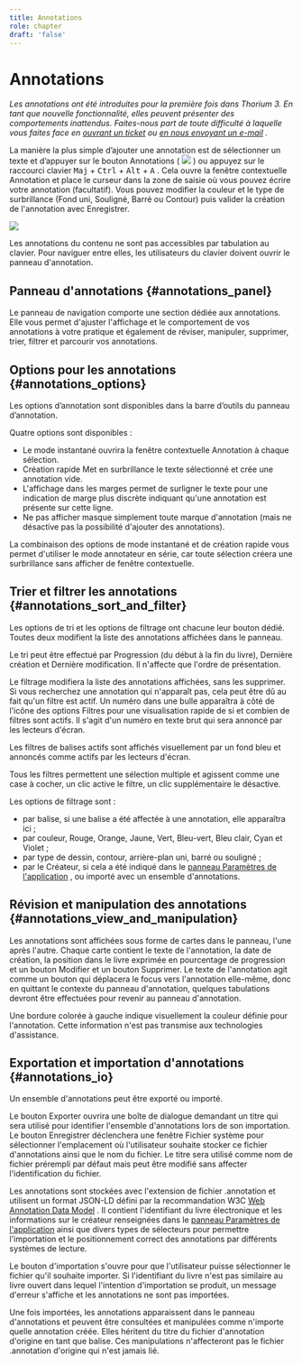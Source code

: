 ```yaml
---
title: Annotations
role: chapter
draft: 'false'
---
```


# Annotations

*Les annotations ont été introduites pour la première fois dans Thorium 3. En tant que nouvelle fonctionnalité, elles peuvent présenter des comportements inattendus. Faites-nous part de toute difficulté à laquelle vous faites face en [ouvrant un ticket](https://github.com/edrlab/thorium-reader/issues/new) ou [en nous envoyant un e-mail](https://www.edrlab.org/contact/) .*

La manière la plus simple d’ajouter une annotation est de sélectionner un texte et d’appuyer sur le bouton Annotations ( <img src="../../resources/images/icons3/annotation-icon.svg" class="icon" role="presentation"/> ) ou appuyez sur le raccourci clavier <kbd>Maj</kbd> + <kbd>Ctrl</kbd> + <kbd>Alt</kbd> + <kbd>A</kbd> . Cela ouvre la fenêtre contextuelle Annotation et place le curseur dans la zone de saisie où vous pouvez écrire votre annotation (facultatif). Vous pouvez modifier la couleur et le type de surbrillance (Fond uni, Souligné, Barré ou Contour) puis valider la création de l'annotation avec <span class="ui_button">Enregistrer</span>.

<img src="../../resources/images/local_en/th3_anotation_pop_up.png" class="icon" role="presentation"/>

Les annotations du contenu ne sont pas accessibles par tabulation au clavier. Pour naviguer entre elles, les utilisateurs du clavier doivent ouvrir le panneau d'annotation.

## Panneau d'annotations {#annotations_panel}

Le panneau de navigation comporte une section dédiée aux annotations. Elle vous permet d'ajuster l'affichage et le comportement de vos annotations à votre pratique et également de réviser, manipuler, supprimer, trier, filtrer et parcourir vos annotations.

## Options pour les annotations {#annotations_options}

Les options d’annotation sont disponibles dans la barre d’outils du panneau d’annotation.

Quatre options sont disponibles :

- Le mode instantané ouvrira la fenêtre contextuelle Annotation à chaque sélection.
- Création rapide Met en surbrillance le texte sélectionné et crée une annotation vide.
- L'affichage dans les marges permet de surligner le texte pour une indication de marge plus discrète indiquant qu'une annotation est présente sur cette ligne.
- Ne pas afficher masque simplement toute marque d'annotation (mais ne désactive pas la possibilité d'ajouter des annotations).

La combinaison des options de mode instantané et de création rapide vous permet d'utiliser le mode annotateur en série, car toute sélection créera une surbrillance sans afficher de fenêtre contextuelle.

## Trier et filtrer les annotations {#annotations_sort_and_filter}

Les options de tri et les options de filtrage ont chacune leur bouton dédié. Toutes deux modifient la liste des annotations affichées dans le panneau.

Le tri peut être effectué par Progression (du début à la fin du livre), Dernière création et Dernière modification. Il n'affecte que l'ordre de présentation.

Le filtrage modifiera la liste des annotations affichées, sans les supprimer. Si vous recherchez une annotation qui n'apparaît pas, cela peut être dû au fait qu'un filtre est actif. Un numéro dans une bulle apparaîtra à côté de l'icône des options Filtres pour une visualisation rapide de si et combien de filtres sont actifs. Il s'agit d'un numéro en texte brut qui sera annoncé par les lecteurs d'écran.

Les filtres de balises actifs sont affichés visuellement par un fond bleu et annoncés comme actifs par les lecteurs d'écran.

Tous les filtres permettent une sélection multiple et agissent comme une case à cocher, un clic active le filtre, un clic supplémentaire le désactive.

Les options de filtrage sont :

- par balise, si une balise a été affectée à une annotation, elle apparaîtra ici ;
- par couleur, Rouge, Orange, Jaune, Vert, Bleu-vert, Bleu clair, Cyan et Violet ;
- par type de dessin, contour, arrière-plan uni, barré ou souligné ;
- par le Créateur, si cela a été indiqué dans le <a href="../102_windows_views_panels/index.xhtml#setting_view">panneau Paramètres de l'application</a> , ou importé avec un ensemble d'annotations.

## Révision et manipulation des annotations {#annotations_view_and_manipulation}

Les annotations sont affichées sous forme de cartes dans le panneau, l'une après l'autre. Chaque carte contient le texte de l'annotation, la date de création, la position dans le livre exprimée en pourcentage de progression et un bouton Modifier et un bouton Supprimer. Le texte de l'annotation agit comme un bouton qui déplacera le focus vers l'annotation elle-même, donc en quittant le contexte du panneau d'annotation, quelques tabulations devront être effectuées pour revenir au panneau d'annotation.

Une bordure colorée à gauche indique visuellement la couleur définie pour l'annotation. Cette information n'est pas transmise aux technologies d'assistance.

## Exportation et importation d'annotations {#annotations_io}

Un ensemble d'annotations peut être exporté ou importé.

Le bouton Exporter ouvrira une boîte de dialogue demandant un titre qui sera utilisé pour identifier l'ensemble d'annotations lors de son importation. Le bouton Enregistrer déclenchera une fenêtre Fichier système pour sélectionner l'emplacement où l'utilisateur souhaite stocker ce fichier d'annotations ainsi que le nom du fichier. Le titre sera utilisé comme nom de fichier prérempli par défaut mais peut être modifié sans affecter l'identification du fichier.

Les annotations sont stockées avec l'extension de fichier .annotation et utilisent un format JSON-LD défini par la recommandation W3C [Web Annotation Data Model](https://www.w3.org/TR/annotation-model/) . Il contient l'identifiant du livre électronique et les informations sur le créateur renseignées dans le <a href="../102_windows_views_panels/index.xhtml#setting_view">panneau Paramètres de l'application</a> ainsi que divers types de sélecteurs pour permettre l'importation et le positionnement correct des annotations par différents systèmes de lecture.

Le bouton d'importation s'ouvre pour que l'utilisateur puisse sélectionner le fichier qu'il souhaite importer. Si l'identifiant du livre n'est pas similaire au livre ouvert dans lequel l'intention d'importation se produit, un message d'erreur s'affiche et les annotations ne sont pas importées.

Une fois importées, les annotations apparaissent dans le panneau d'annotations et peuvent être consultées et manipulées comme n'importe quelle annotation créée. Elles héritent du titre du fichier d'annotation d'origine en tant que balise. Ces manipulations n'affecteront pas le fichier .annotation d'origine qui n'est jamais lié.
